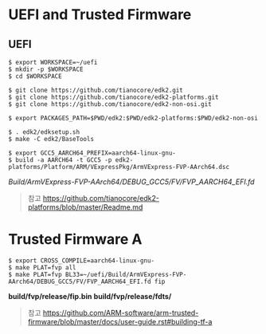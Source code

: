 # UEFI and Trusted Firmware
## UEFI

    $ export WORKSPACE=~/uefi
    $ mkdir -p $WORKSPACE
    $ cd $WORKSPACE

    $ git clone https://github.com/tianocore/edk2.git
    $ git clone https://github.com/tianocore/edk2-platforms.git
    $ git clone https://github.com/tianocore/edk2-non-osi.git

    $ export PACKAGES_PATH=$PWD/edk2:$PWD/edk2-platforms:$PWD/edk2-non-osi

    $ . edk2/edksetup.sh
    $ make -C edk2/BaseTools

    $ export GCC5_AARCH64_PREFIX=aarch64-linux-gnu-
    $ build -a AARCH64 -t GCC5 -p edk2-platforms/Platform/ARM/VExpressPkg/ArmVExpress-FVP-AArch64.dsc

*Build/ArmVExpress-FVP-AArch64/DEBUG_GCC5/FV/FVP_AARCH64_EFI.fd*

> 참고
> https://github.com/tianocore/edk2-platforms/blob/master/Readme.md

# Trusted Firmware A

    $ export CROSS_COMPILE=aarch64-linux-gnu-
    $ make PLAT=fvp all
    $ make PLAT=fvp BL33=~/uefi/Build/ArmVExpress-FVP-AArch64/DEBUG_GCC5/FV/FVP_AARCH64_EFI.fd fip

**build/fvp/release/fip.bin**
**build/fvp/release/fdts/**
> 참고
> https://github.com/ARM-software/arm-trusted-firmware/blob/master/docs/user-guide.rst#building-tf-a

